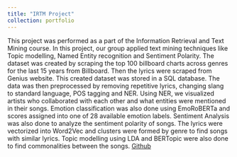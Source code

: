 ```yaml
---
title: "IRTM Project"
collection: portfolio
---
```


This project was performed as a part of the Information Retrieval and Text Mining course. In this project, our group applied text mining techniques like Topic modelling, Named Entity recognition and Sentiment Polarity. The dataset was created by scraping the top 100 billboard charts across genres for the last 15 years from Billboard. Then the lyrics were scraped from Genius website. This created dataset was stored in a SQL database. The data was then preprocessed by removing repetitive lyrics, changing slang to standard language, POS tagging and NER. Using NER, we visualized artists who collaborated with each other and what entities were mentioned in their songs. Emotion classification was also done using EmoRoBERTa and scores assigned into one of 28 available emotion labels. Sentiment Analysis was also done to analyze the sentiment polarity of songs. The lyrics were vectorized into Word2Vec and clusters were formed by genre to find songs with similar lyrics. Topic modelling using LDA and BERTopic were also done to find commonalities between the songs. [Github](https://github.com/AlgoCodology/InformationRetrieval-TextMining/tree/main)
